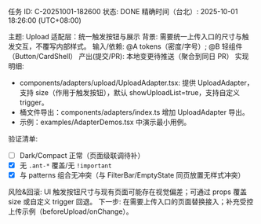 任务 ID: C-20251001-182600
状态: DONE
精确时间（台北）: 2025-10-01 18:26:00 (UTC+08:00)

主题: Upload 适配层：统一触发按钮与展示
背景: 需要统一上传入口的尺寸与触发交互，不覆写内部样式。
输入/依赖: @A tokens（密度/字号）; @B 轻组件（Button/CardShell）
产出(提交/PR): 本地变更待推送（聚合到同日 PR）
实现明细:

- components/adapters/upload/UploadAdapter.tsx: 提供 UploadAdapter，支持 size（作用于触发按钮），默认 showUploadList=true，支持自定义 trigger。
- 桶文件导出：components/adapters/index.ts 增加 UploadAdapter 导出。
- 示例：examples/AdapterDemos.tsx 中演示最小用例。

验证清单:
- [ ] Dark/Compact 正常（页面级联调待补）
- [x] 无 `.ant-*` 覆盖/无 `!important`
- [x] 与 patterns 组合无冲突（与 FilterBar/EmptyState 同页放置无样式冲突）

风险&回滚: UI 触发按钮尺寸与现有页面可能存在视觉偏差；可通过 props 覆盖 size 或自定义 trigger 回退。
下一步: 在需要上传入口的页面替换接入；补充受控上传示例（beforeUpload/onChange）。
